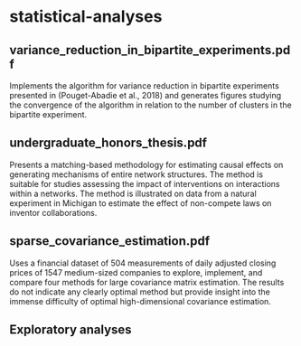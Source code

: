 # statistical-analyses

## variance_reduction_in_bipartite_experiments.pdf

Implements the algorithm for variance reduction in bipartite experiments presented in (Pouget-Abadie et al., 2018) and generates figures studying the convergence of the algorithm in relation to the number of clusters in the bipartite experiment. 

## undergraduate_honors_thesis.pdf

Presents a matching-based methodology for estimating causal effects on generating mechanisms of entire network structures. The method is suitable for studies assessing the impact of interventions on interactions within a networks. The method is illustrated on data from a natural experiment in Michigan to estimate the effect of non-compete laws on inventor collaborations. 

## sparse_covariance_estimation.pdf

Uses a financial dataset of 504 measurements of daily adjusted closing prices of 1547 medium-sized companies to explore, implement, and compare four methods for large covariance matrix estimation. The results do not indicate any clearly optimal method but provide insight into the immense difficulty of optimal high-dimensional covariance estimation.

## Exploratory analyses
